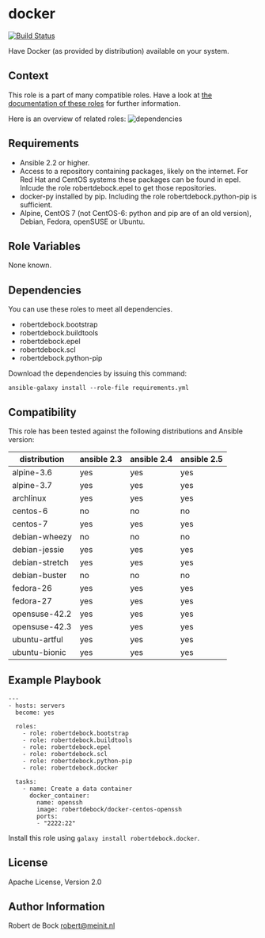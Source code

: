 docker
=========

[![Build Status](https://travis-ci.org/robertdebock/ansible-role-docker.svg?branch=master)](https://travis-ci.org/robertdebock/ansible-role-docker)

Have Docker (as provided by distribution) available on your system.

Context
--------
This role is a part of many compatible roles. Have a look at [the documentation of these roles](https://robertdebock.nl/) for further information.

Here is an overview of related roles:
![dependencies](https://raw.githubusercontent.com/robertdebock/robertdebock.github.io/artifacts/docker.png "Dependency")

Requirements
------------

- Ansible 2.2 or higher.
- Access to a repository containing packages, likely on the internet.
For Red Hat and CentOS systems these packages can be found in epel. Inlcude the role robertdebock.epel to get those repositories.
- docker-py installed by pip. Including the role robertdebock.python-pip is sufficient.
- Alpine, CentOS 7 (not CentOS-6: python and pip are of an old version), Debian, Fedora, openSUSE or Ubuntu.

Role Variables
--------------

None known.

Dependencies
------------

You can use these roles to meet all dependencies.
- robertdebock.bootstrap
- robertdebock.buildtools
- robertdebock.epel
- robertdebock.scl
- robertdebock.python-pip

Download the dependencies by issuing this command:
```
ansible-galaxy install --role-file requirements.yml
```

Compatibility
-------------

This role has been tested against the following distributions and Ansible version:

|distribution|ansible 2.3|ansible 2.4|ansible 2.5|
|------------|-----------|-----------|-----------|
|alpine-3.6|yes|yes|yes|
|alpine-3.7|yes|yes|yes|
|archlinux|yes|yes|yes|
|centos-6|no|no|no|
|centos-7|yes|yes|yes|
|debian-wheezy|no|no|no|
|debian-jessie|yes|yes|yes|
|debian-stretch|yes|yes|yes|
|debian-buster|no|no|no|
|fedora-26|yes|yes|yes|
|fedora-27|yes|yes|yes|
|opensuse-42.2|yes|yes|yes|
|opensuse-42.3|yes|yes|yes|
|ubuntu-artful|yes|yes|yes|
|ubuntu-bionic|yes|yes|yes|

Example Playbook
----------------

```
---
- hosts: servers
  become: yes

  roles:
    - role: robertdebock.bootstrap
    - role: robertdebock.buildtools
    - role: robertdebock.epel
    - role: robertdebock.scl
    - role: robertdebock.python-pip
    - role: robertdebock.docker

  tasks:
    - name: Create a data container
      docker_container:
        name: openssh
        image: robertdebock/docker-centos-openssh
        ports:
        - "2222:22"
```

Install this role using `galaxy install robertdebock.docker`.

License
-------

Apache License, Version 2.0

Author Information
------------------

Robert de Bock <robert@meinit.nl>
